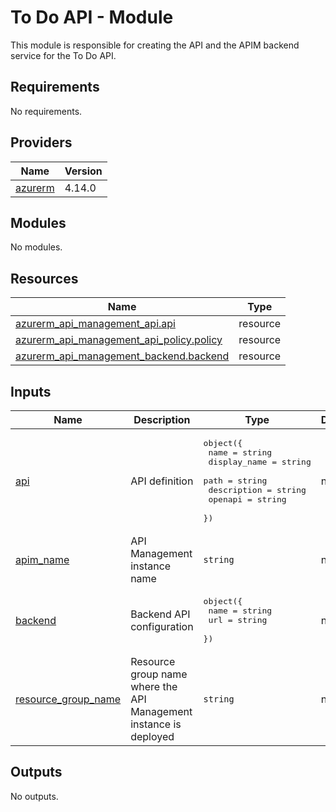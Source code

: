 # To Do API - Module

This module is responsible for creating the API and the APIM backend service for the To Do API.

<!-- BEGIN_TF_DOCS -->
## Requirements

No requirements.

## Providers

| Name | Version |
|------|---------|
| <a name="provider_azurerm"></a> [azurerm](#provider\_azurerm) | 4.14.0 |

## Modules

No modules.

## Resources

| Name | Type |
|------|------|
| [azurerm_api_management_api.api](https://registry.terraform.io/providers/hashicorp/azurerm/latest/docs/resources/api_management_api) | resource |
| [azurerm_api_management_api_policy.policy](https://registry.terraform.io/providers/hashicorp/azurerm/latest/docs/resources/api_management_api_policy) | resource |
| [azurerm_api_management_backend.backend](https://registry.terraform.io/providers/hashicorp/azurerm/latest/docs/resources/api_management_backend) | resource |

## Inputs

| Name | Description | Type | Default | Required |
|------|-------------|------|---------|:--------:|
| <a name="input_api"></a> [api](#input\_api) | API definition | <pre>object({<br/>    name         = string<br/>    display_name = string<br/>    path         = string<br/>    description  = string<br/>    openapi      = string<br/>  })</pre> | n/a | yes |
| <a name="input_apim_name"></a> [apim\_name](#input\_apim\_name) | API Management instance name | `string` | n/a | yes |
| <a name="input_backend"></a> [backend](#input\_backend) | Backend API configuration | <pre>object({<br/>    name = string<br/>    url  = string<br/>  })</pre> | n/a | yes |
| <a name="input_resource_group_name"></a> [resource\_group\_name](#input\_resource\_group\_name) | Resource group name where the API Management instance is deployed | `string` | n/a | yes |

## Outputs

No outputs.
<!-- END_TF_DOCS -->